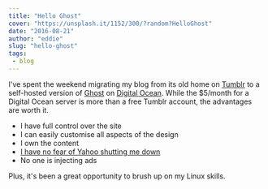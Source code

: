 ```yaml
---
title: "Hello Ghost"
cover: "https://unsplash.it/1152/300/?random?HelloGhost"
date: "2016-08-21"
author: "eddie"
slug: "hello-ghost"
tags:
 - blog
---
```

I've spent the weekend migrating my blog from its old home on [Tumblr](http://tumblr.com) to a self-hosted version of [Ghost](https://ghost.org/developers) on [Digital Ocean](https://m.do.co/c/338b102147a6). While the $5/month for a Digital Ocean server is more than a free Tumblr account, the advantages are worth it.

* I have full control over the site
* I can easily customise all aspects of the design
* I own the content 
* [I have no fear of Yahoo shutting me down](http://www.zdnet.com/article/yahoo-reports-another-big-loss-and-tumblr-write-down/)
* No one is injecting ads

Plus, it's been a great opportunity to brush up on my Linux skills.
